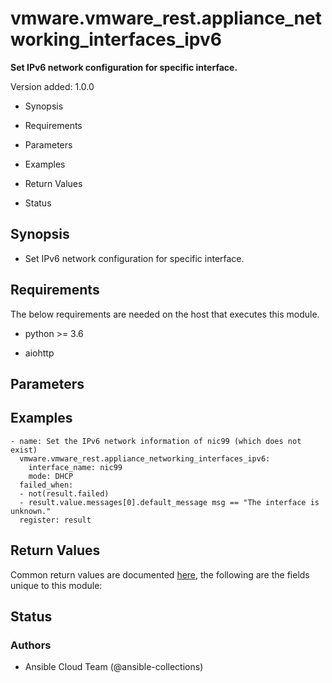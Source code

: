 # vmware.vmware_rest.appliance_networking_interfaces_ipv6

**Set IPv6 network configuration for specific interface.**

Version added: 1.0.0


* Synopsis


* Requirements


* Parameters


* Examples


* Return Values


* Status

## Synopsis


* Set IPv6 network configuration for specific interface.

## Requirements

The below requirements are needed on the host that executes this
module.


* python >= 3.6


* aiohttp

## Parameters

## Examples

```
- name: Set the IPv6 network information of nic99 (which does not exist)
  vmware.vmware_rest.appliance_networking_interfaces_ipv6:
    interface_name: nic99
    mode: DHCP
  failed_when:
  - not(result.failed)
  - result.value.messages[0].default_message msg == "The interface is unknown."
  register: result
```

## Return Values

Common return values are documented [here](https://docs.ansible.com/ansible/latest/reference_appendices/common_return_values.html#common-return-values),
the following are the fields unique to this module:

## Status

### Authors


* Ansible Cloud Team (@ansible-collections)
